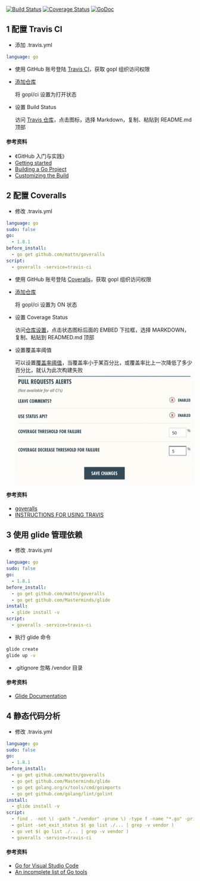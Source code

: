 [![Build Status](https://travis-ci.org/gopl/ci.svg?branch=master)](https://travis-ci.org/gopl/ci)
[![Coverage Status](https://coveralls.io/repos/github/gopl/ci/badge.svg)](https://coveralls.io/github/gopl/ci)
[![GoDoc](http://godoc.org/github.com/gopl/ci?status.svg)](http://godoc.org/github.com/gopl/ci)


## 1 配置 Travis CI

* 添加 .travis.yml
```yaml
language: go
```

* 使用 GitHub 账号登陆 [Travis CI](https://travis-ci.org/)，获取 gopl 组织访问权限

* [添加仓库](https://travis-ci.org/profile/gopl)

	将 gopl/ci 设置为打开状态

* 设置 Build Status

	访问 [Travis 仓库](https://travis-ci.org/gopl/ci)，点击图标，选择 Markdown，复制、粘贴到 README.md 顶部


#### 参考资料

- 《GitHub 入门与实践》
- [Getting started](https://docs.travis-ci.com/user/getting-started/)
- [Building a Go Project](https://docs.travis-ci.com/user/languages/go)
- [Customizing the Build](https://docs.travis-ci.com/user/customizing-the-build/)



## 2 配置 Coveralls

* 修改 .travis.yml

```yaml
language: go
sudo: false
go:
  - 1.8.1
before_install:
  - go get github.com/mattn/goveralls
script:
  - goveralls -service=travis-ci
```

* 使用 GitHub 账号登陆 [Coveralls](https://coveralls.io/)，获取 gopl 组织访问权限

* [添加仓库](https://coveralls.io/repos/new)

	将 gopl/ci 设置为 ON 状态

* 设置 Coverage Status

	访问[仓库设置](https://coveralls.io/github/gopl/ci/settings)，点击状态图标后面的 EMBED 下拉框，选择 MARKDOWN，复制、粘贴到 READMED.md 顶部

* 设置覆盖率阈值

	可以设置[覆盖率阈值](https://coveralls.io/github/gopl/ci/settings)，当覆盖率小于某百分比，或覆盖率比上一次降低了多少百分比，就认为此次构建失败
	![](images/coverage_threshold.png)


#### 参考资料

- [goveralls](https://github.com/mattn/goveralls)
- [INSTRUCTIONS FOR USING TRAVIS](https://coveralls.zendesk.com/hc/en-us/articles/201342809-Go)



## 3 使用 glide 管理依赖

* 修改 .travis.yml

```yaml
language: go
sudo: false
go:
  - 1.8.1
before_install:
  - go get github.com/mattn/goveralls
  - go get github.com/Masterminds/glide
install:
  - glide install -v
script:
  - goveralls -service=travis-ci
```

* 执行 glide 命令
```bash
glide create
glide up -v
```

* .gitignore 忽略 /vendor 目录


#### 参考资料

- [Glide Documentation](http://glide.readthedocs.io/en/latest/)



## 4 静态代码分析

* 修改 .travis.yml

```yaml
language: go
sudo: false
go:
  - 1.8.1
before_install:
  - go get github.com/mattn/goveralls
  - go get github.com/Masterminds/glide
  - go get golang.org/x/tools/cmd/goimports
  - go get github.com/golang/lint/golint
install:
  - glide install -v
script:
  - find . -not \( -path "./vendor" -prune \) -type f -name "*.go" -print0 | xargs -0 goimports -l | grep ".*"; [[ $? -ne 0 ]]
  - golint -set_exit_status $( go list ./... | grep -v vendor )
  - go vet $( go list ./... | grep -v vendor )
  - goveralls -service=travis-ci
```


#### 参考资料

- [Go for Visual Studio Code](https://github.com/Microsoft/vscode-go)
- [An incomplete list of Go tools](https://dominik.honnef.co/posts/2014/12/go-tools/)


